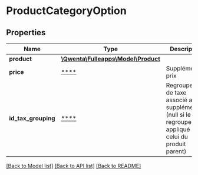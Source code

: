 # ProductCategoryOption

## Properties
Name | Type | Description | Notes
------------ | ------------- | ------------- | -------------
**product** | [**\Qwenta\Fulleapps\Model\Product**](Product.md) |  | [optional] 
**price** | [****](.md) | Supplément prix | [optional] 
**id_tax_grouping** | [****](.md) | Regroupement de taxe associé au supplément (null si le regroupement appliqué est celui du produit parent) | [optional] 

[[Back to Model list]](../../README.md#documentation-for-models) [[Back to API list]](../../README.md#documentation-for-api-endpoints) [[Back to README]](../../README.md)

